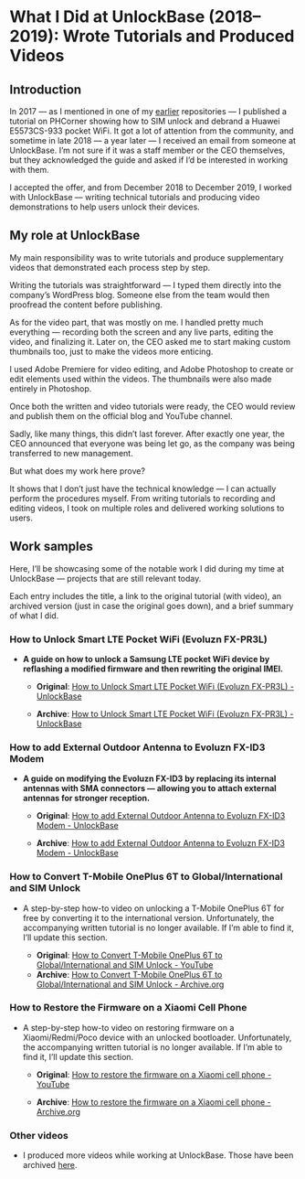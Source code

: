 # What I Did at UnlockBase (2018–2019): Wrote Tutorials and Produced Videos

## Introduction

In 2017 — as I mentioned in one of my [earlier](https://github.com/manleyevangelista/HuaweiE5573CS-933_SIMUnlock_2017PHCornerGuide) repositories — I published a tutorial on PHCorner showing how to SIM unlock and debrand a Huawei E5573CS-933 pocket WiFi. It got a lot of attention from the community, and sometime in late 2018 — a year later — I received an email from someone at UnlockBase. I’m not sure if it was a staff member or the CEO themselves, but they acknowledged the guide and asked if I’d be interested in working with them.

I accepted the offer, and from December 2018 to December 2019, I worked with UnlockBase — writing technical tutorials and producing video demonstrations to help users unlock their devices.

## My role at UnlockBase

My main responsibility was to write tutorials and produce supplementary videos that demonstrated each process step by step.

Writing the tutorials was straightforward — I typed them directly into the company’s WordPress blog. Someone else from the team would then proofread the content before publishing.

As for the video part, that was mostly on me. I handled pretty much everything — recording both the screen and any live parts, editing the video, and finalizing it. Later on, the CEO asked me to start making custom thumbnails too, just to make the videos more enticing.

I used Adobe Premiere for video editing, and Adobe Photoshop to create or edit elements used within the videos. The thumbnails were also made entirely in Photoshop.

Once both the written and video tutorials were ready, the CEO would review and publish them on the official blog and YouTube channel.

Sadly, like many things, this didn’t last forever. After exactly one year, the CEO announced that everyone was being let go, as the company was being transferred to new management.

But what does my work here prove?

It shows that I don’t just have the technical knowledge — I can actually perform the procedures myself. From writing tutorials to recording and editing videos, I took on multiple roles and delivered working solutions to users.

## Work samples

Here, I’ll be showcasing some of the notable work I did during my time at UnlockBase — projects that are still relevant today.

Each entry includes the title, a link to the original tutorial (with video), an archived version (just in case the original goes down), and a brief summary of what I did.

### How to Unlock Smart LTE Pocket WiFi (Evoluzn FX-PR3L) 

  - **A guide on how to unlock a Samsung LTE pocket WiFi device by reflashing a modified firmware and then rewriting the original IMEI.**

     - **Original**: [How to Unlock Smart LTE Pocket WiFi (Evoluzn FX-PR3L) - UnlockBase](https://www.unlockbase.com/blog/unlock-smart-lte-pocket-wifi-evoluzn-fx-pr3l/)

     - **Archive**: [How to Unlock Smart LTE Pocket WiFi (Evoluzn FX-PR3L) - UnlockBase](https://web.archive.org/web/20250703073805/https://www.unlockbase.com/blog/unlock-smart-lte-pocket-wifi-evoluzn-fx-pr3l/)

### How to add External Outdoor Antenna to Evoluzn FX-ID3 Modem

  - **A guide on modifying the Evoluzn FX-ID3 by replacing its internal antennas with SMA connectors — allowing you to attach external antennas for stronger reception.**

     - **Original**: [How to add External Outdoor Antenna to Evoluzn FX-ID3 Modem - UnlockBase](https://www.unlockbase.com/blog/antenna-hack-for-evolulzn-fx-id3-modem/)
   
     - **Archive**: [How to add External Outdoor Antenna to Evoluzn FX-ID3 Modem - UnlockBase](https://web.archive.org/web/20250703084212/https://www.unlockbase.com/blog/antenna-hack-for-evolulzn-fx-id3-modem/)

### **How to Convert T-Mobile OnePlus 6T to Global/International and SIM Unlock**

  - A step-by-step how-to video on unlocking a T-Mobile OnePlus 6T for free by converting it to the international version. Unfortunately, the accompanying written tutorial is no longer available. If I’m able to find it, I’ll update this section.

     - **Original**: [How to Convert T-Mobile OnePlus 6T to Global/International and SIM Unlock - YouTube](https://www.youtube.com/watch?v=X_Q39n2o2EE)
     - **Archive**: [How to Convert T-Mobile OnePlus 6T to Global/International and SIM Unlock - Archive.org](https://archive.org/details/manley-unlockbase-video-tutorials/Convert+T-Mobile+OnePlus+6T+to+International+and+SIM+Unlock.mp4)

### **How to Restore the Firmware on a Xiaomi Cell Phone**

   - A step-by-step how-to video on restoring firmware on a Xiaomi/Redmi/Poco device with an unlocked bootloader. Unfortunately, the accompanying written tutorial is no longer available. If I’m able to find it, I’ll update this section.

     - **Original**: [How to restore the firmware on a Xiaomi cell phone - YouTube](https://www.youtube.com/watch?v=_QfseT0nZyM)

     - **Archive**: [How to restore the firmware on a Xiaomi cell phone - Archive.org](https://archive.org/details/manley-unlockbase-video-tutorials/How+to+restore+the+firmware+on+a+Xiaomi+cell+phone.mp4)
    
  ### **Other videos**
   - I produced more videos while working at UnlockBase. Those have been archived [here](https://archive.org/details/manley-unlockbase-video-tutorials/).

